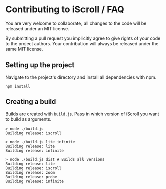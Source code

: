 # Contributing to iScroll / FAQ

You are very welcome to collaborate, all changes to the code will be released under an MIT license.

By submitting a pull request you implicitly agree to give rights of your code to the project authors. Your contribution will always be released under the same MIT license.

## Setting up the project

Navigate to the project's directory and install all dependencies with npm.

```
npm install
```

## Creating a build

Builds are created with `build.js`. Pass in which version of iScroll you want to build as arguments. 

```
> node ./build.js
Building release: iscroll

> node ./build.js lite infinite
Building release: lite
Building release: infinite

> node ./build.js dist # Builds all versions
Building release: lite
Building release: iscroll
Building release: zoom
Building release: probe
Building release: infinite
```
